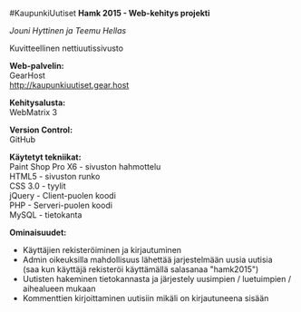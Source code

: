 #KaupunkiUutiset
<b>Hamk 2015 - Web-kehitys projekti</b>

<i>Jouni Hyttinen ja Teemu Hellas</i>

Kuvitteellinen nettiuutissivusto

<b>Web-palvelin:</b><br>
GearHost<br>
http://kaupunkiuutiset.gear.host

<b>Kehitysalusta:</b><br>
WebMatrix 3

<b>Version Control:</b><br>
GitHub

<b>Käytetyt tekniikat:</b><br>
Paint Shop Pro X6 - sivuston hahmottelu<br>
HTML5 - sivuston runko<br>
CSS 3.0 - tyylit<br>
jQuery - Client-puolen koodi<br>
PHP - Serveri-puolen koodi<br>
MySQL - tietokanta

<b>Ominaisuudet:</b>
<ul>
  <li>Käyttäjien rekisteröiminen ja kirjautuminen</li>
  <li>Admin oikeuksilla mahdollisuus lähettää jarjestelmään uusia uutisia<br>
  (saa kun käyttäjä rekisteröi käyttämällä salasanaa "hamk2015")</li>
  <li>Uutisten hakeminen tietokannasta ja järjestely uusimpien / luetuimpien / aihealueen mukaan</li>
  <li>Kommenttien kirjoittaminen uutisiin mikäli on kirjautuneena sisään</li>
</ul>
